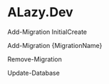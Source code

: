 # ALazy.Dev

Add-Migration InitialCreate

Add-Migration {MigrationName}

Remove-Migration

Update-Database